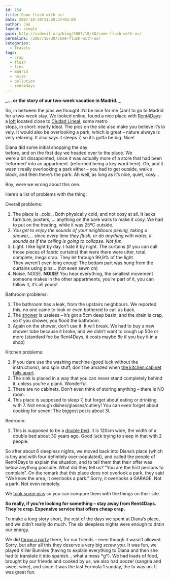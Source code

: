 ```yaml
---
id: 154
title: Come flush with us!
date: 2007-10-30T21:59:37+02:00
author: Jan
layout: single
guid: http://sadevil.org/blog/2007/10/30/come-flush-with-us/
permalink: /2007/10/30/come-flush-with-us/
categories:
  - Travels
tags:
  - crap
  - flush
  - lies
  - madrid
  - noise
  - pollution
  - rent4days
---
```

**_&#8230; or the story of our two-week vacation in Madrid. _**

So, in between the jobs we thought it&#8217;d be nice for me (Jan) to go to Madrid for a two-week stay. We looked online, found a nice place with <a href="http://www.rent4days.com/" target="_blank">Rent4Days</a>: a <a href="http://www.rent4days.com/ficha.asp?ciudad=Madrid&idioma=English&mkt=sinmkt&origen=AllApartments&piso=Loft+Ciudad+Lineal+2" target="_blank">loft</a> located close to <a href="http://maps.google.es/maps?f=q&hl=es&q=Ciudad+Lineal,+Espa%C3%B1a&sll=40.396764,-3.713379&sspn=12.424862,28.278809&ie=UTF8&oi=georefine&ct=clnk&cd=1&geocode=0,40.437845,-3.638140" target="_blank">Ciudad Lineal</a>, some metro stops, in short: nearly ideal. The pics on the site also make you believe it&#8217;s lovely. It would also be overlooking a park, which is great &#8211; nature always is very relaxing. It also says it sleeps 7, so it&#8217;s gotta be big. Nice!

Diana did some initial shopping the day before, and on the first day we headed over to the place. We were a bit dissapointed, since it was actually more of a store that had been &#8216;reformed&#8217; into an appartment. (reformed being a key word here). Oh, and it wasn&#8217;t really overlooking a park either &#8211; you had to get outside, walk a block, and then there&#8217;s the park. Ah well, as long as it&#8217;s nice, quiet, cosy&#8230;

Boy, were we wrong about this one.

Here&#8217;s a list of problems with the thing:

Overall problems:

  1. The place is \_cold\_. Both physically cold, and not cosy at all. It lacks furniture, posters, &#8230; anything on the bare walls to make it cosy. We had to put on the heating, while it was 25ºC outside.
  2. _You get to enjoy the sounds of your neighbours peeing, taking a shower,&#8230; since every time they flush, or do anything with water, it sounds as if the ceiling is going to collapse. Not fun._
  3. Light. I like light by day. I hate it by night. The curtains (if you can call those pieces of fabric curtains) that were there were utter, total, complete, mega crap. They let through 99,9% of the light.  
    They weren&#8217;t even long enoug! The bottom part was hung from the curtains using pins&#8230; (not even sewn on)
  4. Noise. NOISE. **NOISE!** You hear everything, the smallest movement someone makes in the other appartments, you&#8217;re part of it, you can follow it, it&#8217;s all yours!

Bathroom problems:

  1. The bathroom has a leak, from the upstairs neighbours. We reported this, no one came to look or even bothered to call us back.
  2. The <a href="/assets/images/2007/10/pa211879.jpg" target="_blank">shower</a> is useless &#8211; it&#8217;s got a 5cm deep basin, and the drain is crap, so if you shower, you flood the bathroom.
  3. Again on the shower, don&#8217;t use it. It will break. We had to buy a new shower tube because it broke, and we didn&#8217;t want to cough up 50e or more (standard fee by Rent4Days, it costs maybe 8e if you buy it in a shop)

Kitchen problems:

  1. If you dare use the washing machine (good luck without the instructions), and spin stuff, don&#8217;t be amazed when <a href="/assets/images/2007/10/pa211877-me.jpg" target="_blank">the kitchen cabinet falls apart</a>.
  2. The sink is placed in a way that you can never stand completely behind it, unless you&#8217;re a plank. Wonderful.
  3. There are no cabinets. Don&#8217;t even think of storing anything &#8211; there is NO room.
  4. This place is supposed to sleep 7, but forget about eating or drinking with 7. Not enough dishes/glasses/cutlery! You can even forget about cooking for seven! The biggest pot is about 3l.

Bedroom:

  1. This is supposed to be a <a href="/assets/images/2007/10/pa211878.jpg" target="_blank">double bed</a>. It is 120cm wide, the width of a double bed about 30 years ago. Good luck trying to sleep in that with 2 people.

So after about 6 sleepless nights, we moved back into Diana&#8217;s place (which is tiny and with four definitely over-populated), and called the people of Rent4Days to explain the situation, and to tell them that their offer was below anything possible. What did they tell us? &#8220;You are the first persons to complain&#8221;. On the remark that this place does not overlook a park, they said &#8220;We know the area, it overlooks a park.&#8221; Sorry, it overlooks a GARAGE. Not a park. Not even remotely.

We <a href="https://sadevil.org/piwigo/index.php/category/29-madrid_october_2007" target="_blank">took some pics</a> so you can compare them with the things on their site.

**So really, if you&#8217;re looking for something &#8211; stay away from Rent4Days. They&#8217;re crap. Expensive service that offers cheap crap.**

To make a long story short, the rest of the days we spent at Diana&#8217;s place, and we didn&#8217;t really do much. The six sleepless nights were enough to drain our energy.

We did <a href="/assets/images/2007/10/pa211886-me.jpg" target="_blank">throw a party</a> there, for our friends &#8211; even though it wasn&#8217;t allowed. Sorry, but after all this they deserve a very big _screw you_. It was fun, we played Killer Bunnies (having to explain everything to Diana and then she had to translate it into spanish&#8230; what a mess \*g\*). We had loads of food, brought by our friends and cooked by us, we also had booze! (sangria and sweet wine), and since it was the last Formula 1 sunday, the tv was on. It was great fun.